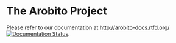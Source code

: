 The Arobito Project
===================

Please refer to our documentation at http://arobito-docs.rtfd.org/ [![Documentation Status](https://readthedocs.org/projects/arobito-docs/badge/?version=latest)](https://readthedocs.org/projects/arobito-docs/?badge=latest).
